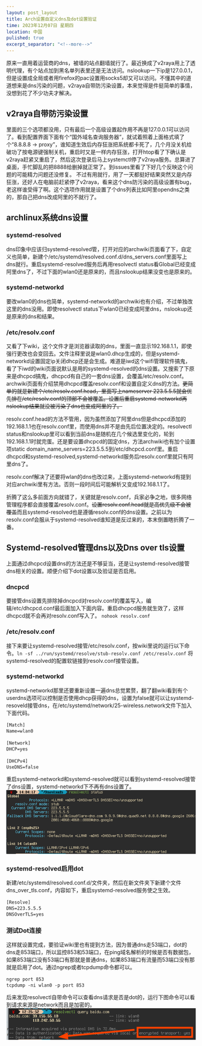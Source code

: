 ```yaml
---
layout: post_layout
title: Arch设置自定义dns及dot设置验证
time: 2023年12月07日 星期四
location: 中国
pulished: true
excerpt_separator: "<!--more-->"
---
```

原来一直用着运营商的dns，被墙的站点翻墙就行了。最近换成了v2raya用上了透明代理，有个站点加到黑名单列表里还是无法访问。nslookup一下ip是127.0.0.1，但是设置成全局或者用firefox的pac设置用socks5却又可以访问。不懂其中的道道想来是dns污染的问题，v2raya自带防污染设置，本来觉得是件挺简单的事情，没想到花了不少功夫才解决。
<!--more-->

## v2raya自带防污染设置
里面的三个选项都没用，只有最后一个高级设置起作用不再是127.0.0.1可以访问了。看到配置界面下面有个“国外域名查询服务器”，就试着照着上面格式填了个“8.8.8.8 -> proxy”，谁知道生效后内存狂涨把系统都卡死了，几个月没关机给破功了按电源键强制关机，重启时又是一样内存狂涨，打开htop看了下确认是v2raya赶紧又重启了，然后这次登录后马上systemctl停了v2raya服务。总算进了桌面，手忙脚乱的把8888给删掉就正常了。到issues里看了下好几个反映这个问题的可能精力问题还没修复。
不过有用就行，用了一天都挺好结果突然又是内存狂涨，还好人在电脑前赶紧停了v2raya，看来这个dns防污染的高级设置有bug，老这样谁受得了啊。这个选项作用就是设置了个dns列表比如阿里opendns之类的，那自己把dns改成阿里的不就行了。
## archlinux系统dns设置
### systemd-resolved
dns印象中应该归systemd-resolved管，打开对应的archwiki页面看了下，自定义也简单，新建个/etc/systemd/resolved.conf.d/dns_servers.conf里面写上dns就行。重启systemd-resolved服务后再用resolvectl status看Global已经变成阿里dns了，不过下面的wlan0还是原来的，而且nslookup结果没变也是原来的。
### systemd-networkd
要改wlan0的dns也简单，systemd-networkd的archwiki也有介绍，不过单独改这里的dns没用。即使resolvectl status下wlan0已经变成阿里dns，nslookup还是原来的dns和结果。
### /etc/resolv.conf
又看了下wiki，这个文件才是浏览器读取的dns，里面一直显示192.168.1.1，即使强行更改也会变回去。文件注释里说是wlan0.dhcp生成的，但是systemd-networkd设置固定ip关闭dhcp还是会生成。难道是iwd这个wifi管理软件搞鬼，看了下iwd的wiki页面说默认是用的systemd-resolved的dns设置。又搜索了下原来是dhcpcd搞鬼，dhcpcd有自己的一套dns设置，会覆盖/etc/resolv.conf。archwiki页面有介绍禁用dhcpcd覆盖resolv.conf和设置自定义dns的方法。~~更简单的就是新建个/etc/resolv.conf.head，里面写上nameserver 223.5.5.5就会优先排在/etc/resolv.conf的顶部不会被覆盖。设置后重启systemd-networkd再nslookup结果就没被污染了dns也变成阿里的了。~~

resolv.conf.head的方法不管用，因为虽然添加了阿里dns但是dhcpcd添加的192.168.1.1也在resolv.conf里，而使用dns并不是由先后位置决定的。resolvectl status和nslookup里可以看到当前dns是随机在几个候选里变化的，轮到192.168.1.1时就完蛋。还是要设置dhcpcd的固定dns，方法archwiki也有加个设置项static domain_name_servers=223.5.5.5到/etc/dhcpcd.conf里。重启dhcpcd和systemd-resolved,systemd-networkd服务后resolv.conf里就只有阿里dns了。

resolv.conf解决了还要将wlan的dns也改过来，上面systemd-networkd有提到对应archwiki里有方法。否则一段时间后可能解析又变成192.168.1.1了。

折腾了这么多前面方向就错了，关键就是resolv.conf，兵家必争之地，很多网络管理程序都会直接覆盖resolv.conf。~~设置resolv.conf.head就是高优先级不会被覆盖~~而且systemd-resolved也是遵循resolv.conf的dns设置。之前以为resolv.conf会服从于systemd-resolved谁知道是反过来的，本末倒置瞎折腾了一番。

## Systemd-resolved管理dns以及Dns over tls设置
上面通过dhcpcd设置dns的方法还是不够妥当，还是让systemd-resolved接管dns相关的设置。顺便介绍下dot设置以及验证是否启用。
### dncpcd
要接管dns设置先排除掉dncpcd对resolv.conf的覆盖写入，编辑/etc/dhcpcd.conf最后面加入下面内容。重启dhcpcd服务就生效了，这样dhcpcd就不会再对resolv.conf写入了。
`nohook resolv.conf`
### /etc/resolv.conf
接下来要让systemd-resolved接管/etc/resolv.conf，按wiki里说的运行以下命令。`ln -sf ../run/systemd/resolve/stub-resolv.conf /etc/resolv.conf`
将systemd-resolved的配置软链接到resolv.conf接管设置。
### systemd-networkd
systemd-networkd那里还要重新设置一遍dns总觉累赘，翻了翻wiki看到有个userdns选项可以控制是否使用dhcp获得的dns，设置为false就可以让systemd-resoveld接管dns，在/etc/systemd/network/25-wireless.network文件下加入下面代码。
```
[Match]
Name=wlan0

[Network]
DHCP=yes

[DHCPv4]
UseDNS=false
```
重启systemd-networkd和systemd-resolved就可以看到systemd-resolved接管了dns设置，systemd-networkd下不再有dns设置了。
<img src="/assets/img/dns.png" width="572px" />
### systemd-resolved启用dot
新建/etc/systemd/resolved.conf.d/文件夹，然后在新文件夹下新建个文件dns_over_tls.conf，内容如下，重启systemd-resolved服务使之生效。
```
[Resolve]
DNS=223.5.5.5
DNSOverTLS=yes
```
### 测试Dot连接
这样就设置完成，要验证wiki里也有提到方法，因为普通dns走53端口，dot的dns走853端口，所以监控853和53端口，在ping域名解析的时候是否有数据包，如果853端口没有53端口有那就是普通dns，如果853端口有流量而53端口没有那就是启用了dot。通过ngrep或者tcpdump命令都可以。
```
ngrep port 853
tcpdump -ni wlan0 -p port 853
```
后来发现resolvectl自带命令可以查看dns请求是否是dot的，运行下图命令可以看到请求来源是network而且是加密的。
<img src="/assets/img/dnsdot.png" width="534px" />
